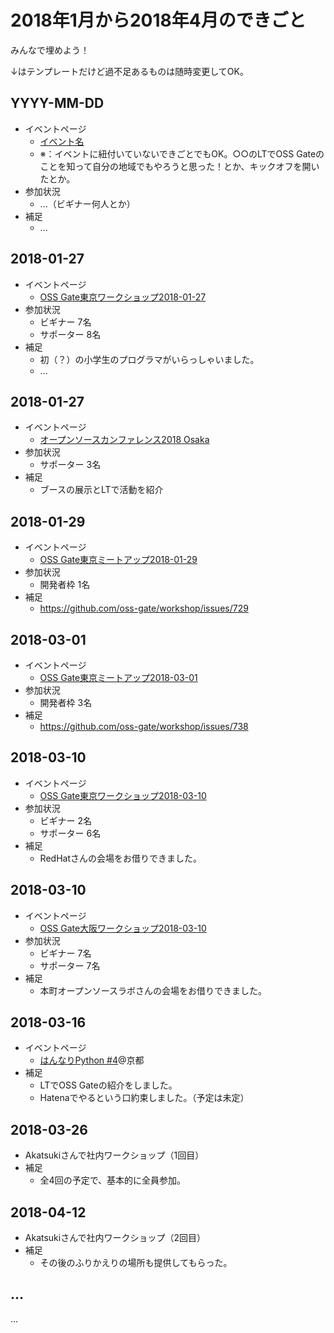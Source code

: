 # 2018年1月から2018年4月のできごと

みんなで埋めよう！

↓はテンプレートだけど過不足あるものは随時変更してOK。

## YYYY-MM-DD

* イベントページ
  * [イベント名](https://oss-gate.doorkeeper.jp/events/EVENT_ID)
  * ※：イベントに紐付いていないできごとでもOK。○○のLTでOSS Gateのことを知って自分の地域でもやろうと思った！とか、キックオフを開いたとか。
* 参加状況
  * ...（ビギナー何人とか）
* 補足
  * ...

## 2018-01-27
* イベントページ
  * [OSS Gate東京ワークショップ2018-01-27](https://oss-gate.doorkeeper.jp/events/68516)
* 参加状況
  * ビギナー 7名
  * サポーター 8名
* 補足
  * 初（？）の小学生のプログラマがいらっしゃいました。
  * ...

## 2018-01-27
* イベントページ
  * [オープンソースカンファレンス2018 Osaka](https://www.ospn.jp/osc2018-osaka/)
* 参加状況
  * サポーター 3名
* 補足
  * ブースの展示とLTで活動を紹介

## 2018-01-29
* イベントページ
  * [OSS Gate東京ミートアップ2018-01-29](https://oss-gate.doorkeeper.jp/events/69403)
* 参加状況
  * 開発者枠 1名
* 補足
  * https://github.com/oss-gate/workshop/issues/729

## 2018-03-01
* イベントページ
  * [OSS Gate東京ミートアップ2018-03-01](https://oss-gate.doorkeeper.jp/events/70883)
* 参加状況
  * 開発者枠 3名
* 補足
  * https://github.com/oss-gate/workshop/issues/738

## 2018-03-10
* イベントページ
  * [OSS Gate東京ワークショップ2018-03-10](https://oss-gate.doorkeeper.jp/events/68517)
* 参加状況
  * ビギナー 2名
  * サポーター 6名
* 補足
  * RedHatさんの会場をお借りできました。

## 2018-03-10
* イベントページ
  * [OSS Gate大阪ワークショップ2018-03-10](https://oss-gate.doorkeeper.jp/events/69160)
* 参加状況
  * ビギナー 7名
  * サポーター 7名
* 補足
  * 本町オープンソースラボさんの会場をお借りできました。

## 2018-03-16
* イベントページ
  * [はんなりPython #4](https://hannari-python.connpass.com/event/78654/)@京都
* 補足
  * LTでOSS Gateの紹介をしました。
  * Hatenaでやるという口約束しました。（予定は未定）

## 2018-03-26
* Akatsukiさんで社内ワークショップ（1回目）
* 補足
  * 全4回の予定で、基本的に全員参加。

## 2018-04-12
* Akatsukiさんで社内ワークショップ（2回目）
* 補足
  * その後のふりかえりの場所も提供してもらった。

## ...

...

